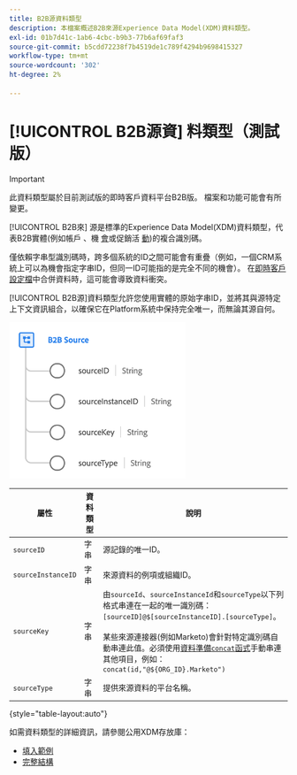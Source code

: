 ```yaml
---
title: B2B源資料類型
description: 本檔案概述B2B來源Experience Data Model(XDM)資料類型。
exl-id: 01b7d41c-1ab6-4cbc-b9b3-77b6af69faf3
source-git-commit: b5cdd72238f7b4519de1c789f4294b9698415327
workflow-type: tm+mt
source-wordcount: '302'
ht-degree: 2%

---
```


# [!UICONTROL B2B源資] 料類型（測試版）

>[!IMPORTANT]
>
>此資料類型屬於目前測試版的即時客戶資料平台B2B版。 檔案和功能可能會有所變更。

[!UICONTROL B2B來] 源是標準的Experience Data Model(XDM)資料類型，代表B2B實體(例如帳戶 [](../classes/b2b/business-account.md)、機 [會](../classes/b2b/business-opportunity.md)或促銷活 [動](../classes/b2b/business-campaign.md))的複合識別碼。

僅依賴字串型識別碼時，跨多個系統的ID之間可能會有重疊（例如，一個CRM系統上可以為機會指定字串ID，但同一ID可能指的是完全不同的機會）。 在[即時客戶設定檔](../../profile/home.md)中合併資料時，這可能會導致資料衝突。

[!UICONTROL B2B源]資料類型允許您使用實體的原始字串ID，並將其與源特定上下文資訊組合，以確保它在Platform系統中保持完全唯一，而無論其源自何。

![B2B源結構](../images/data-types/b2b-source.png)

| 屬性 | 資料類型 | 說明 |
| --- | --- | --- |
| `sourceID` | 字串 | 源記錄的唯一ID。 |
| `sourceInstanceID` | 字串 | 來源資料的例項或組織ID。 |
| `sourceKey` | 字串 | 由`sourceId`、`sourceInstanceId`和`sourceType`以下列格式串連在一起的唯一識別碼：`[sourceID]@$[sourceInstanceID].[sourceType]`。<br><br>某些來源連接器(例如Marketo)會針對特定識別碼自動串連此值。必須使用[資料準備`concat`函式](../../data-prep/functions.md#string)手動串連其他項目，例如：`concat(id,"@${ORG_ID}.Marketo")` |
| `sourceType` | 字串 | 提供來源資料的平台名稱。 |

{style=&quot;table-layout:auto&quot;}

如需資料類型的詳細資訊，請參閱公用XDM存放庫：

* [填入範例](https://github.com/adobe/xdm/blob/master/components/datatypes/b2b/b2b-source.example.1.json)
* [完整結構](https://github.com/adobe/xdm/blob/master/components/datatypes/b2b/b2b-source.schema.json)
